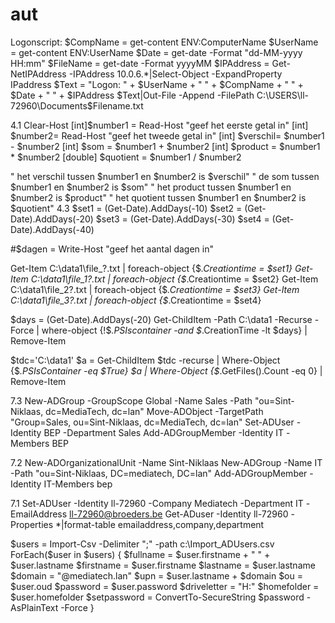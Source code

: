 # aut
Logonscript:
$CompName = get-content ENV:ComputerName
$UserName = get-content ENV:UserName
$Date = get-date -Format "dd-MM-yyyy HH:mm"
$FileName = get-date -Format yyyyMM
$IPAddress = Get-NetIPAddress -IPAddress 10.0.6.*|Select-Object -ExpandProperty IPaddress
$Text = "Logon: " + $UserName + " " + $CompName + " " + $Date + " " + $IPAddress
$Text|Out-File -Append -FilePath C:\USERS\ll-72960\Documents\$Filename.txt

4.1
Clear-Host
[int]$number1 = Read-Host "geef het eerste getal in"
[int] $number2= Read-Host "geef het tweede getal in"
[int] $verschil= $number1 - $number2
[int] $som = $number1 + $number2
[int] $product = $number1 * $number2
[double] $quotient = $number1 / $number2

 " het verschil tussen $number1 en $number2 is $verschil"
 " de som tussen $number1 en $number2 is $som"
 " het product tussen $number1 en $number2 is $product"
 " het quotient tussen $number1 en $number2 is $quotient"
4.3
$set1 = (Get-Date).AddDays(-10)
$set2 = (Get-Date).AddDays(-20)
$set3 = (Get-Date).AddDays(-30)
$set4 = (Get-Date).AddDays(-40)

#$dagen = Write-Host "geef het aantal dagen in"

Get-Item C:\data1\file_?.txt | foreach-object {$_.Creationtime = $set1}
Get-Item C:\data1\file_1?.txt | foreach-object {$_.Creationtime = $set2}
Get-Item C:\data1\file_2?.txt | foreach-object {$_.Creationtime = $set3}
Get-Item C:\data1\file_3?.txt | foreach-object {$_.Creationtime = $set4}

$days = (Get-Date).AddDays(-20)
Get-ChildItem -Path C:\data1 -Recurse -Force | where-object {!$_.PSIscontainer -and $_.CreationTime -lt $days} | Remove-Item

$tdc='C:\data1'
$a = Get-ChildItem $tdc -recurse | Where-Object {$_.PSIsContainer -eq $True}
$a | Where-Object {$_.GetFiles().Count -eq 0} | Remove-Item

7.3
New-ADGroup -GroupScope Global -Name Sales -Path "ou=Sint-Niklaas, dc=MediaTech, dc=lan"
Move-ADObject -TargetPath "Group=Sales, ou=Sint-Niklaas, dc=MediaTech, dc=lan"
Set-ADUser -Identity BEP -Department Sales
Add-ADGroupMember -Identity IT -Members BEP

7.2
New-ADOrganizationalUnit -Name Sint-Niklaas
New-ADGroup -Name IT -Path "ou=Sint-Niklaas, DC=mediatech, DC=lan"
Add-ADGroupMember -Identity IT-Members bep

7.1
Set-ADUser -Identity ll-72960 -Company Mediatech -Department IT -EmailAddress ll-72960@broeders.be
Get-ADuser -Identity ll-72960 -Properties *|format-table emailaddress,company,department

$users = Import-Csv -Delimiter ";" -path c:\Import_ADUsers.csv
ForEach($user in $users)
{
$fullname = $user.firstname + " " + $user.lastname
$firstname = $user.firstname
$lastname = $user.lastname
$domain = "@mediatech.lan"
$upn = $user.lastname + $domain
$ou = $user.oud
$password = $user.password
$driveletter = "H:"
$homefolder = $user.homefolder
$setpassword = ConvertTo-SecureString $password -AsPlainText -Force
}







